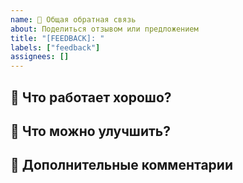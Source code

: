 ```yaml
---
name: 📣 Общая обратная связь
about: Поделиться отзывом или предложением
title: "[FEEDBACK]: "
labels: ["feedback"]
assignees: []
---
```


## 🙌 Что работает хорошо?

<!-- Опишите, что вам нравится в расширении -->

## 🧠 Что можно улучшить?

<!-- Опишите, что можно улучшить или изменить -->

## 💬 Дополнительные комментарии

<!-- Поделитесь другими мыслями или предложениями -->
